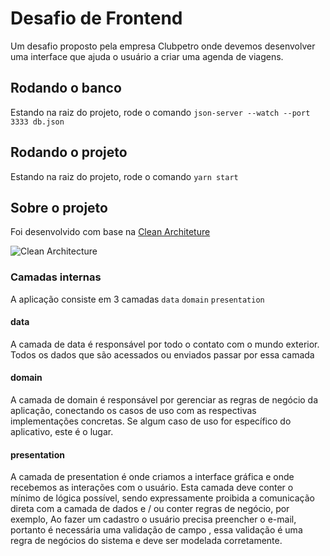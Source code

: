 # Desafio de Frontend

Um desafio proposto pela empresa Clubpetro onde devemos desenvolver uma interface que ajuda o usuário a criar uma agenda de viagens.

## Rodando o banco

Estando na raiz do projeto, rode o comando `json-server --watch --port 3333 db.json`

## Rodando o projeto

Estando na raiz do projeto, rode o comando `yarn start`

## Sobre o projeto

Foi desenvolvido com base na [Clean Architeture](https://www.google.de/search?q=clean+architecture)

<img src="https://user-images.githubusercontent.com/823150/49566359-a3644400-f92a-11e8-9486-e48003bfb7d7.png" alt="Clean Architecture" />

### Camadas internas

A aplicação consiste em 3 camadas `data` `domain` `presentation`

#### data

A camada de data é responsável por todo o contato com o mundo exterior. Todos os dados que são acessados ou enviados passar por essa camada

#### domain

A camada de domain é responsável por gerenciar as regras de negócio da aplicação, conectando os casos de uso com as respectivas implementações concretas. Se algum caso de uso for específico do aplicativo, este é o lugar.

#### presentation

A camada de presentation é onde criamos a interface gráfica e onde recebemos as interações com o usuário. Esta camada deve conter o mínimo de lógica possível, sendo expressamente proibida a comunicação direta com a camada de dados e / ou conter regras de negócio, por exemplo, Ao fazer um cadastro o usuário precisa preencher o e-mail, portanto é necessária uma validação de campo , essa validação é uma regra de negócios do sistema e deve ser modelada corretamente.
